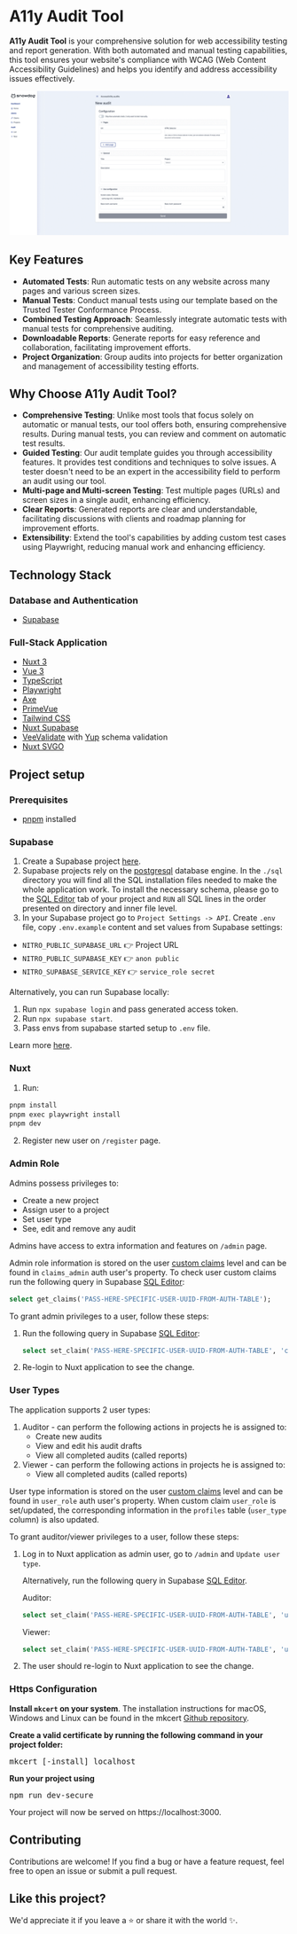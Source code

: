 # A11y Audit Tool

**A11y Audit Tool** is your comprehensive solution for web accessibility testing and report generation. With both automated and manual testing capabilities, this tool ensures your website's compliance with WCAG (Web Content Accessibility Guidelines) and helps you identify and address accessibility issues effectively.

![Screenshots of some views of the application](./a11y-audit-tool-preview.gif)

## Key Features

* **Automated Tests**: Run automatic tests on any website across many pages and various screen sizes.
* **Manual Tests**: Conduct manual tests using our template based on the Trusted Tester Conformance Process.
* **Combined Testing Approach**: Seamlessly integrate automatic tests with manual tests for comprehensive auditing.
* **Downloadable Reports**: Generate reports for easy reference and collaboration, facilitating improvement efforts.
* **Project Organization**: Group audits into projects for better organization and management of accessibility testing efforts.

## Why Choose A11y Audit Tool?
* **Comprehensive Testing**: Unlike most tools that focus solely on automatic or manual tests, our tool offers both, ensuring comprehensive results. During manual tests, you can review and comment on automatic test results.
* **Guided Testing**: Our audit template guides you through accessibility features. It provides test conditions and techniques to solve issues. A tester doesn't need to be an expert in the accessibility field to perform an audit using our tool.
* **Multi-page and Multi-screen Testing**: Test multiple pages (URLs) and screen sizes in a single audit, enhancing efficiency.
* **Clear Reports**: Generated reports are clear and understandable, facilitating discussions with clients and roadmap planning for improvement efforts.
* **Extensibility**: Extend the tool's capabilities by adding custom test cases using Playwright, reducing manual work and enhancing efficiency.

## Technology Stack
### Database and Authentication
  * [Supabase](https://supabase.com/)

### Full-Stack Application
  * [Nuxt 3](https://nuxt.com/)
  * [Vue 3](https://vuejs.org/)
  * [TypeScript](https://www.typescriptlang.org/)
  * [Playwright](https://playwright.dev/)
  * [Axe](https://github.com/dequelabs/axe-core)
  * [PrimeVue](https://primevue.org/)
  * [Tailwind CSS](https://tailwindcss.com/)
  * [Nuxt Supabase](https://supabase.nuxtjs.org/)
  * [VeeValidate](https://vee-validate.logaretm.com/v4/) with [Yup](https://github.com/jquense/yup) schema validation
  * [Nuxt SVGO](https://github.com/cpsoinos/nuxt-svgo)

## Project setup

### Prerequisites
* [pnpm](https://pnpm.io/installation) installed

### Supabase

1. Create a Supabase project [here](https://supabase.com/dashboard/projects).
2. Supabase projects rely on the [postgresql](https://www.postgresql.org/) database engine. In the `./sql` directory you will find all the SQL installation files needed to make the whole application work.
To install the necessary schema, please go to the [SQL Editor](https://supabase.com/docs/guides/database/overview#the-sql-editor) tab of your project and `RUN` all SQL lines in the order presented on directory and inner file level.
3. In your Supabase project go to `Project Settings -> API`. Create `.env` file, copy `.env.example` content and set values from Supabase settings:
  * `NITRO_PUBLIC_SUPABASE_URL` 👉 Project URL
  * `NITRO_PUBLIC_SUPABASE_KEY` 👉 `anon public`
  * `NITRO_SUPABASE_SERVICE_KEY` 👉 `service_role secret`

  Alternatively, you can run Supabase locally:
  1. Run `npx supabase login` and pass generated access token.
  2. Run `npx supabase start`.
  3. Pass envs from supabase started setup to `.env` file.
  
  Learn more [here](https://supabase.com/docs/guides/getting-started/local-development).

### Nuxt

1. Run:
  ```bash
  pnpm install
  pnpm exec playwright install
  pnpm dev
  ```
2. Register new user on `/register` page.

### Admin Role
Admins possess privileges to:
  * Create a new project
  * Assign user to a project
  * Set user type
  * See, edit and remove any audit

Admins have access to extra information and features on `/admin` page.

Admin role information is stored on the user [custom claims](https://github.com/supabase-community/supabase-custom-claims#faq) level and can be found in `claims_admin` auth user's property.
To check user custom claims run the following query in Supabase [SQL Editor](https://supabase.com/docs/guides/database/overview#the-sql-editor):
```sql
select get_claims('PASS-HERE-SPECIFIC-USER-UUID-FROM-AUTH-TABLE');
```

To grant admin privileges to a user, follow these steps:
  1. Run the following query in Supabase [SQL Editor](https://supabase.com/docs/guides/database/overview#the-sql-editor):
        ```sql
        select set_claim('PASS-HERE-SPECIFIC-USER-UUID-FROM-AUTH-TABLE', 'claims_admin', 'true');
        ```
  2. Re-login to Nuxt application to see the change.

### User Types
The application supports 2 user types:
  1. Auditor - can perform the following actions in projects he is assigned to:
      * Create new audits
      * View and edit his audit drafts
      * View all completed audits (called reports)
  2. Viewer - can perform the following actions in projects he is assigned to:
      * View all completed audits (called reports)

User type information is stored on the user [custom claims](https://github.com/supabase-community/supabase-custom-claims#faq) level and can be found in `user_role` auth user's property. When custom claim `user_role` is set/updated, the corresponding information in the `profiles` table (`user_type` column) is also updated.

To grant auditor/viewer privileges to a user, follow these steps:
1. Log in to Nuxt application as admin user, go to `/admin` and `Update user type`.

    Alternatively, run the following query in Supabase [SQL Editor](https://supabase.com/docs/guides/database/overview#the-sql-editor).

    Auditor:
    ```sql
    select set_claim('PASS-HERE-SPECIFIC-USER-UUID-FROM-AUTH-TABLE', 'user_role', '"auditor"');
    ```
    Viewer:
    ```sql
    select set_claim('PASS-HERE-SPECIFIC-USER-UUID-FROM-AUTH-TABLE', 'user_role', '"viewer"');
    ```
2. The user should re-login to Nuxt application to see the change.

### Https Configuration

**Install `mkcert` on your system**. The installation instructions for macOS, Windows and Linux can be found in the mkcert [Github repository](https://github.com/FiloSottile/mkcert).

**Create a valid certificate by running the following command in your project folder:**
<pre>
mkcert [-install] localhost
</pre>

**Run your project using**
<pre>
npm run dev-secure
</pre>

Your project will now be served on https://localhost:3000.

## Contributing
Contributions are welcome! If you find a bug or have a feature request, feel free to open an issue or submit a pull request.

## Like this project?
We'd appreciate it if you leave a ⭐ or share it with the world ✨.
